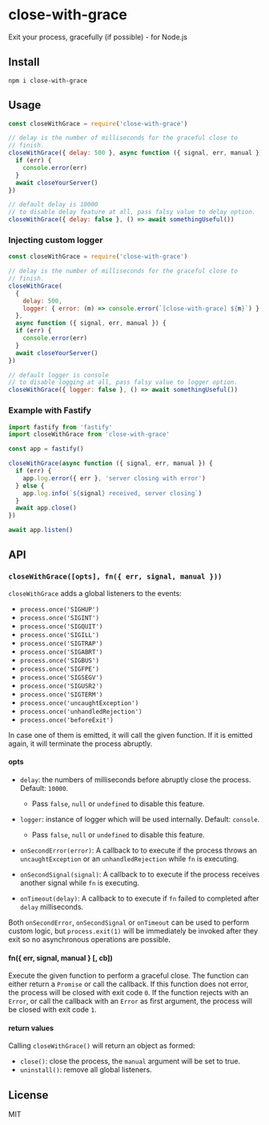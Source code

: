 # close-with-grace

Exit your process, gracefully (if possible) - for Node.js

## Install

```
npm i close-with-grace
```

## Usage

```js
const closeWithGrace = require('close-with-grace')

// delay is the number of milliseconds for the graceful close to
// finish.
closeWithGrace({ delay: 500 }, async function ({ signal, err, manual }) {
  if (err) {
    console.error(err)
  }
  await closeYourServer()
})

// default delay is 10000
// to disable delay feature at all, pass falsy value to delay option.
closeWithGrace({ delay: false }, () => await somethingUseful())
```

### Injecting custom logger

```js
const closeWithGrace = require('close-with-grace')

// delay is the number of milliseconds for the graceful close to
// finish.
closeWithGrace(
  {
    delay: 500,
    logger: { error: (m) => console.error(`[close-with-grace] ${m}`) }
  },
  async function ({ signal, err, manual }) {
  if (err) {
    console.error(err)
  }
  await closeYourServer()
})

// default logger is console
// to disable logging at all, pass falsy value to logger option.
closeWithGrace({ logger: false }, () => await somethingUseful())
```

### Example with Fastify

```js
import fastify from 'fastify'
import closeWithGrace from 'close-with-grace'

const app = fastify()

closeWithGrace(async function ({ signal, err, manual }) {
  if (err) {
    app.log.error({ err }, 'server closing with error')
  } else {
    app.log.info(`${signal} received, server closing`)
  }
  await app.close()
})

await app.listen()
```

## API

### `closeWithGrace([opts], fn({ err, signal, manual }))`

`closeWithGrace` adds a global listeners to the events:

* `process.once('SIGHUP')`
* `process.once('SIGINT')`
* `process.once('SIGQUIT')`
* `process.once('SIGILL')`
* `process.once('SIGTRAP')`
* `process.once('SIGABRT')`
* `process.once('SIGBUS')`
* `process.once('SIGFPE')`
* `process.once('SIGSEGV')`
* `process.once('SIGUSR2')`
* `process.once('SIGTERM')`
* `process.once('uncaughtException')`
* `process.once('unhandledRejection')`
* `process.once('beforeExit')`

In case one of them is emitted, it will call the given function.
If it is emitted again, it will terminate the process abruptly.

#### opts

* `delay`: the numbers of milliseconds before abruptly close the
  process. Default: `10000`.
  - Pass `false`, `null` or `undefined` to disable this feature.

* `logger`: instance of logger which will be used internally. Default: `console`.
  - Pass `false`, `null` or `undefined` to disable this feature.

* `onSecondError(error)`: A callback to to execute if the process throws an `uncaughtException`
  or an `unhandledRejection` while `fn` is executing.

* `onSecondSignal(signal)`: A callback to to execute if the process receives another
  signal while `fn` is executing.

* `onTimeout(delay)`: A callback to to execute if `fn` failed to completed after `delay` milliseconds.

Both `onSecondError`, `onSecondSignal` or `onTimeout` can be used to perform custom logic, but `process.exit(1)`
will be immediately be invoked after they exit so no asynchronous operations are possible.

#### fn({ err, signal, manual } [, cb])

Execute the given function to perform a graceful close.
The function can either return a `Promise` or call the callback.
If this function does not error, the process will be closed with
exit code `0`.
If the function rejects with an `Error`, or call the callback with an
`Error` as first argument, the process will be closed with exit code
`1`.

#### return values

Calling `closeWithGrace()` will return an object as formed:

* `close()`: close the process, the `manual` argument will be set to
  true.
* `uninstall()`: remove all global listeners.

## License

MIT
